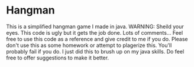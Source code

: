 # Hangman
This is a simplified hangman game I made in java.
WARNING: Sheild your eyes.
This code is ugly but it gets the job done.
Lots of comments...
Feel free to use this code as a reference and give credit to me if you do.
Please don't use this as some homework or attempt to plagerize this. You'll probably fail if you do.
I just did this to brush up on my java skills.
Do feel free to offer suggestions to make it better.
